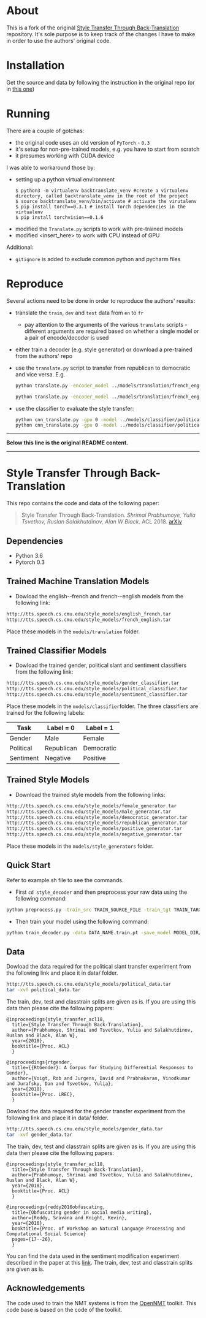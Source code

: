# About
This is a fork of the original [Style Transfer Through Back-Translation](https://github.com/shrimai/Style-Transfer-Through-Back-Translation) repository. It's sole purpose is to keep track of the changes I have to make in order to use the authors' original code.

# Installation
Get the source and data by following the instruction in the original repo (or in [this one](#markdown-header-style-transfer-through-back-translation))

# Running
There are a couple of gotchas:
  * the original code uses an old version of `PyTorch` - `0.3`
  * it's setup for non-pre-trained models, e.g. you have to start from scratch
  * it presumes working with CUDA device

I was able to workaround those by:
  * setting up a python virtual environment
    ```
    $ python3 -m virtualenv backtranslate_venv #create a virtualenv directory, called backtranslate_venv in the root of the project
    $ source backtranslate_venv/bin/activate # activate the virutalenv
    $ pip install torch==0.3.1 # install Torch dependencies in the virtualenv
    $ pip install torchvision==0.1.6
    ```
  * modified the `Translate.py` scripts to work with pre-trained models
  * modified <insert_here> to work with CPU instead of GPU

Additional:
 * `gitignore` is added to exclude common python and pycharm files

# Reproduce
Several actions need to be done in order to reproduce the authors' results:
 - translate the `train`, `dev` and `test` data from `en` to `fr`
   - pay attention to the arguments of the various `translate` scripts - different arguments are required based on whether a single model or a pair of encode/decoder is used
 - either train a decoder (e.g. style generator) or download a pre-trained from the authors' repo
 - use the `translate.py` script to transfer from republican to democratic and vice versa. E.g.
     
    ```bash
    python translate.py -encoder_model ../models/translation/french_english/french_english.pt -decoder_model ../models/style_generators/democratic_generator.pt -src ../data/political_data/republican_only.test.fr -output trained_models/republican_democratic.txt -replace_unk $true -gpu 0
    ``` 
    ```bash
    python translate.py -encoder_model ../models/translation/french_english/french_english.pt -decoder_model ../models/style_generators/republican_generator.pt -src ../data/political_data/democratic_only.test.fr -output trained_models/democratic_republican.txt -replace_unk $true -gpu 0
    ```
 - use the classifier to evaluate the style transfer:
    ```bash
    python cnn_translate.py -gpu 0 -model ../models/classifier/political_classifier/political_classifier.pt -src ../style_decoder/trained_models/republican_democratic.txt -tgt 'democratic' -label0 republican -label1 democratic
    python cnn_translate.py -gpu 0 -model ../models/classifier/political_classifier/political_classifier.pt -src ../style_decoder/trained_models/democratic_republican.txt -tgt 'republican' -label0 republican -label1 democratic
    ```

------------------------------------------------------
 **Below this line is the original README content.**

------------------------------------------------------
# Style Transfer Through Back-Translation

This repo contains the code and data of the following paper:
>Style Transfer Through Back-Translation. *Shrimai Prabhumoye, Yulia Tsvetkov, Ruslan Salakhutdinov, Alan W Black*. ACL 2018. [arXiv](https://arxiv.org/pdf/1804.09000.pdf)

## Dependencies

- Python 3.6
- Pytorch 0.3

## Trained Machine Translation Models

- Dowload the english--french and french--english models from the following link:
```bash
http://tts.speech.cs.cmu.edu/style_models/english_french.tar
http://tts.speech.cs.cmu.edu/style_models/french_english.tar
```
Place these models in the `models/translation` folder.

## Trained Classifier Models

- Dowload the trained gender, political slant and sentiment classifiers from the following link:
```bash
http://tts.speech.cs.cmu.edu/style_models/gender_classifier.tar
http://tts.speech.cs.cmu.edu/style_models/political_classifier.tar
http://tts.speech.cs.cmu.edu/style_models/sentiment_classifier.tar
```
Place these models in the `models/classifier`folder.
The three classifiers are trained for the following labels:

 Task | Label = 0 | Label = 1 
 --- | --- | --- 
 Gender | Male | Female 
 Political | Republican | Democratic 
 Sentiment | Negative | Positive 

## Trained Style Models

- Download the trained style models from the following links:
```bash
http://tts.speech.cs.cmu.edu/style_models/female_generator.tar
http://tts.speech.cs.cmu.edu/style_models/male_generator.tar
http://tts.speech.cs.cmu.edu/style_models/democratic_generator.tar
http://tts.speech.cs.cmu.edu/style_models/republican_generator.tar
http://tts.speech.cs.cmu.edu/style_models/positive_generator.tar
http://tts.speech.cs.cmu.edu/style_models/negative_generator.tar
```
Place these models in the `models/style_generators` folder.

## Quick Start

Refer to example.sh file to see the commands.
- First `cd style_decoder` and then preprocess your raw data using the following command:   
```bash
python preprocess.py -train_src TRAIN_SOURCE_FILE -train_tgt TRAIN_TARGET_FILE -valid_src VALID_SOURCE_FILE -valid_tgt VALID_TARGET_FILE -save_data DATA_NAME
```
- Then train your model using the following command:
```bash
python train_decoder.py -data DATA_NAME.train.pt -save_model MODEL_DIR/MODEL_NAME -classifier_model CLASSIFIER.pt -encoder_model ENCODER_MODEL -tgt_label {0/1}
```

## Data

Dowload the data required for the political slant transfer experiment from the following link and place it in data/ folder. 
```bash
http://tts.speech.cs.cmu.edu/style_models/political_data.tar
tar -xvf political_data.tar
```
The train, dev, test and classtrain splits are given as is. If you are using this data then please cite the following papers:

    @inproceedings{style_transfer_acl18,
      title={Style Transfer Through Back-Translation},
      author={Prabhumoye, Shrimai and Tsvetkov, Yulia and Salakhutdinov, Ruslan and Black, Alan W},
      year={2018},
      booktitle={Proc. ACL}
      }

    @inproceedings{rtgender,
      title={{RtGender}: A Corpus for Studying Differential Responses to Gender},
      author={Voigt, Rob and Jurgens, David and Prabhakaran, Vinodkumar and Jurafsky, Dan and Tsvetkov, Yulia},
      year={2018},
      booktitle={Proc. LREC},
      }

Dowload the data required for the gender transfer experiment from the following link and place it in data/ folder.
```bash
http://tts.speech.cs.cmu.edu/style_models/gender_data.tar
tar -xvf gender_data.tar
```
The train, dev, test and classtrain splits are given as is. If you are using this data then please cite the following papers:

    @inproceedings{style_transfer_acl18,
      title={Style Transfer Through Back-Translation},
      author={Prabhumoye, Shrimai and Tsvetkov, Yulia and Salakhutdinov, Ruslan and Black, Alan W},
      year={2018},
      booktitle={Proc. ACL}
      }
      
    @inproceedings{reddy2016obfuscating,
      title={Obfuscating gender in social media writing},
      author={Reddy, Sravana and Knight, Kevin},
      year={2016},
      booktitle={Proc. of Workshop on Natural Language Processing and Computational Social Science}
      pages={17--26},
      }
      
You can find the data used in the sentiment modification experiment described in the paper at this [link](https://github.com/shentianxiao/language-style-transfer/tree/master/data/yelp). The train, dev, test and classtrain splits are given as is.

## Acknowledgements

The code used to train the NMT systems is from the [OpenNMT](https://github.com/OpenNMT/OpenNMT-py)  toolkit. This code base is based on the code of the toolkit.

